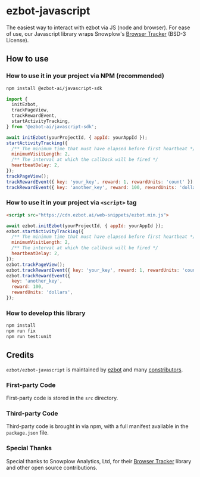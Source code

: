 # ezbot-javascript

The easiest way to interact with ezbot via JS (node and browser). For ease of use, our Javascript library wraps Snowplow's [Browser Tracker](https://www.npmjs.com/package/@snowplow/browser-tracker) (BSD-3 License).

## How to use

### How to use it in your project via NPM (recommended)

```bash
npm install @ezbot-ai/javascript-sdk
```

```js
import {
  initEzbot,
  trackPageView,
  trackRewardEvent,
  startActivityTracking,
} from '@ezbot-ai/javascript-sdk';

await initEzbot(yourProjectId, { appId: yourAppId });
startActivityTracking({
  /** The minimum time that must have elapsed before first heartbeat */
  minimumVisitLength: 2,
  /** The interval at which the callback will be fired */
  heartbeatDelay: 2,
});
trackPageView();
trackRewardEvent({ key: 'your_key', reward: 1, rewardUnits: 'count' });
trackRewardEvent({ key: 'another_key', reward: 100, rewardUnits: 'dollars' });
```

### How to use it in your project via `<script>` tag

```html
<script src="https://cdn.ezbot.ai/web-snippets/ezbot.min.js">
```

```js
await ezbot.initEzbot(yourProjectId, { appId: yourAppId });
ezbot.startActivityTracking({
  /** The minimum time that must have elapsed before first heartbeat */
  minimumVisitLength: 2,
  /** The interval at which the callback will be fired */
  heartbeatDelay: 2,
});
ezbot.trackPageView();
ezbot.trackRewardEvent({ key: 'your_key', reward: 1, rewardUnits: 'count' });
ezbot.trackRewardEvent({
  key: 'another_key',
  reward: 100,
  rewardUnits: 'dollars',
});
```

### How to develop this library

```bash
npm install
npm run fix
npm run test:unit
```

## Credits

`ezbot/ezbot-javascript` is maintained by [ezbot](ezbot.ai) and many [constributors](https://github.com/ezbot/ezbot-javascript/graphs/contributors).

### First-party Code

First-party code is stored in the `src` directory.

### Third-party Code

Third-party code is brought in via npm, with a full manifest available in the `package.json` file.

### Special Thanks

Special thanks to Snowplow Analytics, Ltd, for their [Browser Tracker](https://www.npmjs.com/package/@snowplow/browser-tracker) library and other open source contributions.
